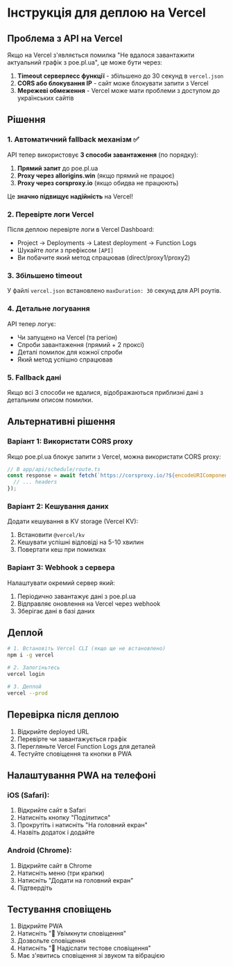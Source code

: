 # Інструкція для деплою на Vercel

## Проблема з API на Vercel

Якщо на Vercel з'являється помилка "Не вдалося завантажити актуальний графік з poe.pl.ua", це може бути через:

1. **Timeout серверлесс функції** - збільшено до 30 секунд в `vercel.json`
2. **CORS або блокування IP** - сайт може блокувати запити з Vercel
3. **Мережеві обмеження** - Vercel може мати проблеми з доступом до українських сайтів

## Рішення

### 1. Автоматичний fallback механізм ✅

API тепер використовує **3 способи завантаження** (по порядку):
1. **Прямий запит** до poe.pl.ua
2. **Proxy через allorigins.win** (якщо прямий не працює)
3. **Proxy через corsproxy.io** (якщо обидва не працюють)

Це **значно підвищує надійність** на Vercel!

### 2. Перевірте логи Vercel

Після деплою перевірте логи в Vercel Dashboard:
- Project → Deployments → Latest deployment → Function Logs
- Шукайте логи з префіксом `[API]`
- Ви побачите який метод спрацював (direct/proxy1/proxy2)

### 3. Збільшено timeout

У файлі `vercel.json` встановлено `maxDuration: 30` секунд для API роутів.

### 4. Детальне логування

API тепер логує:
- Чи запущено на Vercel (та регіон)
- Спроби завантаження (прямий + 2 проксі)
- Деталі помилок для кожної спроби
- Який метод успішно спрацював

### 5. Fallback дані

Якщо всі 3 способи не вдалися, відображаються приблизні дані з детальним описом помилки.

## Альтернативні рішення

### Варіант 1: Використати CORS proxy

Якщо poe.pl.ua блокує запити з Vercel, можна використати CORS proxy:

```typescript
// В app/api/schedule/route.ts
const response = await fetch(`https://corsproxy.io/?${encodeURIComponent('https://www.poe.pl.ua/customs/dynamicgpv-info.php')}`, {
  // ... headers
});
```

### Варіант 2: Кешування даних

Додати кешування в KV storage (Vercel KV):

1. Встановити `@vercel/kv`
2. Кешувати успішні відповіді на 5-10 хвилин
3. Повертати кеш при помилках

### Варіант 3: Webhook з сервера

Налаштувати окремий сервер який:
1. Періодично завантажує дані з poe.pl.ua
2. Відправляє оновлення на Vercel через webhook
3. Зберігає дані в базі даних

## Деплой

```bash
# 1. Встановіть Vercel CLI (якщо ще не встановлено)
npm i -g vercel

# 2. Залогіньтесь
vercel login

# 3. Деплой
vercel --prod
```

## Перевірка після деплою

1. Відкрийте deployed URL
2. Перевірте чи завантажується графік
3. Перегляньте Vercel Function Logs для деталей
4. Тестуйте сповіщення та кнопки в PWA

## Налаштування PWA на телефоні

### iOS (Safari):
1. Відкрийте сайт в Safari
2. Натисніть кнопку "Поділитися"
3. Прокрутіть і натисніть "На головний екран"
4. Назвіть додаток і додайте

### Android (Chrome):
1. Відкрийте сайт в Chrome
2. Натисніть меню (три крапки)
3. Натисніть "Додати на головний екран"
4. Підтвердіть

## Тестування сповіщень

1. Відкрийте PWA
2. Натисніть "🔔 Увімкнути сповіщення"
3. Дозвольте сповіщення
4. Натисніть "🔔 Надіслати тестове сповіщення"
5. Має з'явитись сповіщення зі звуком та вібрацією
